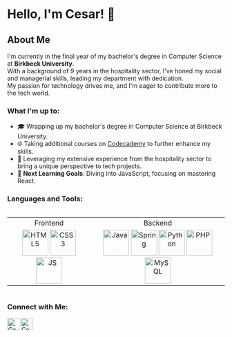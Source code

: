 # Hello, I'm Cesar! 👋

## About Me
I'm currently in the final year of my bachelor's degree in Computer Science at **Birkbeck University**.<br>
With a background of 9 years in the hospitality sector, I've honed my social and managerial skills, leading my department with dedication.<br> 
My passion for technology drives me, and I'm eager to contribute more to the tech world.

### What I'm up to:
- 🎓 Wrapping up my bachelor's degree in Computer Science at Birkbeck University.
- 🌐 Taking additional courses on [Codecademy](https://www.codecademy.com/) to further enhance my skills.
- 🏢 Leveraging my extensive experience from the hospitality sector to bring a unique perspective to tech projects.
- 🎯 **Next Learning Goals**: Diving into JavaScript, focusing on mastering React.
<h3 align="left">Languages and Tools:</h3>
<table align="left">
  <tr>
    <td align="center">Frontend</td>
    <td align="center">Backend</td>
  </tr>
  <tr>
    <td align="center">
      <a href="https://developer.mozilla.org/en-US/docs/Web/HTML"><img alt="HTML5" width="60px" src="https://skillicons.dev/icons?i=html" /></a>
      <a href="https://developer.mozilla.org/en-US/docs/Web/CSS"><img alt="CSS3" width="60px" src="https://skillicons.dev/icons?i=css" /></a>
      <a href="https://developer.mozilla.org/en-US/docs/Web/JavaScript"><img alt="JS" width="60px" src="https://skillicons.dev/icons?i=js" /></a>
    </td>
    <td align="center">
      <a href="https://docs.oracle.com/en/java/"><img alt="Java" width="60px" src="https://skillicons.dev/icons?i=java" /></a>
      <a href="https://docs.spring.io/spring-framework/reference/index.html"><img alt="Spring" width="60px" src="https://skillicons.dev/icons?i=spring" /></a>
      <a href="https://docs.python.org/3/"><img alt="Python" width="60px" src="https://skillicons.dev/icons?i=py" /></a>
      <a href="https://www.php.net/docs.php"><img alt="PHP" width="60px" src="https://skillicons.dev/icons?i=php" /></a>
      <a href="https://dev.mysql.com/doc/"><img alt="MySQL" width="60px" src="https://skillicons.dev/icons?i=mysql" /></a>
    </td>
  </tr>
</table>
<br clear="left">

### Connect with Me:
[<img align="left" alt="Cesar's Instagram" width="28px" src="https://cdn-icons-png.flaticon.com/512/174/174855.png" />][instagram]
[<img align="left" alt="Cesar's LinkedIn" width="28px" src="https://cdn-icons-png.flaticon.com/512/174/174857.png" />][linkedin]



[instagram]: https://www.instagram.com/ceesaraugust0/
[linkedin]: https://www.linkedin.com/in/c%C3%A9sar-gon%C3%A7alves-735b5bb3/
